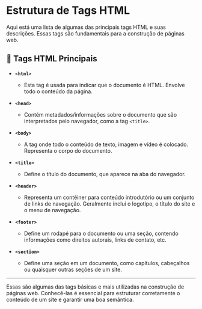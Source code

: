 # Estrutura de Tags HTML

Aqui está uma lista de algumas das principais tags HTML e suas descrições. Essas tags são fundamentais para a construção de páginas web.

## 📄 Tags HTML Principais

- **`<html>`**
  - Esta tag é usada para indicar que o documento é HTML. Envolve todo o conteúdo da página.
  
- **`<head>`**
  - Contém metadados/informações sobre o documento que são interpretados pelo navegador, como a tag `<title>`.

- **`<body>`**
  - A tag onde todo o conteúdo de texto, imagem e vídeo é colocado. Representa o corpo do documento.

- **`<title>`**
  - Define o título do documento, que aparece na aba do navegador.

- **`<header>`**
  - Representa um contêiner para conteúdo introdutório ou um conjunto de links de navegação. Geralmente inclui o logotipo, o título do site e o menu de navegação.

- **`<footer>`**
  - Define um rodapé para o documento ou uma seção, contendo informações como direitos autorais, links de contato, etc.

- **`<section>`**
  - Define uma seção em um documento, como capítulos, cabeçalhos ou quaisquer outras seções de um site.

---

Essas são algumas das tags básicas e mais utilizadas na construção de páginas web. Conhecê-las é essencial para estruturar corretamente o conteúdo de um site e garantir uma boa semântica.
